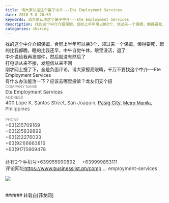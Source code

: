 ```yaml
---
title: 请大家认准这个骗子中介---Ete Employment Services
date: 2018-5-8 20:59
keywords: 请大家认准这个骗子中介---Ete Employment Services
description: 找的这个中介介绍保姆，合同上半年可以换3个，领过来一个保姆，懒得要死，起的比我都晚，睡的比我还早，中午自觉午休，眼里没活，退了中介说给我再发邮件，然后就没有然后了打电话从来不接，发短信从来不回刚才网上搜了下，全是负面评论，请大家擦亮眼睛，千万不要找这个中介---Ete Employment Services有什么办法能治一下？应该去哪里投诉？龙友们支个招COMPANY NAMEEte Employment ServicesADDRESS400 Lope K. Santos Street, San Joaquin, Pasig City, Metro Manila, PhilippinesPHONE+63(2)5709169+63(2)5839899+63(2)2276033+63(921)6663816+63(917)5869478还有2个手机号+639955990892     +639999853111评论网址https://www.businesslist.ph/comp ... employment-services
categories: sharing
---
```

<td class="t_f" id="postmessage_1317178">

找的这个中介介绍保姆，合同上半年可以换3个，领过来一个保姆，懒得要死，起的比我都晚，睡的比我还早，中午自觉午休，眼里没活，退了<br/>
中介说给我再发邮件，然后就没有然后了<br/>
打电话从来不接，发短信从来不回<br/>
刚才网上搜了下，全是负面评论，请大家擦亮眼睛，千万不要找这个中介---Ete Employment Services<br/>
有什么办法能治一下？应该去哪里投诉？龙友们支个招<img alt="" border="0" onclick="" onmouseover="" smilieid="756" src="static/image/smiley/longwa/11.gif"/><br/>
<font style="color:rgb(65, 65, 65)"><font face="&amp;quot"><font style="font-size:15px"><font color="gray"><font style="font-size:12px">COMPANY NAME</font></font><br/>
Ete Employment Services</font></font></font><br/>
<font style="color:rgb(65, 65, 65)"><font face="&amp;quot"><font style="font-size:15px"><font color="gray"><font style="font-size:12px">ADDRESS</font></font><br/>
400 Lope K. Santos Street, San Joaquin, <font style="color:rgb(17, 152, 237)"><a href="https://www.businesslist.ph/location/pasig" target="_blank">Pasig City</a></font>, <font style="color:rgb(17, 152, 237)"><font face="arial"><a href="https://www.businesslist.ph/state/metro-manila" target="_blank">Metro Manila</a></font></font>, Philippines<br/>
</font></font></font><br/>
<font style="color:rgb(65, 65, 65)"><font face="&amp;quot"><font style="font-size:15px"><font color="gray"><font style="font-size:12px">PHONE</font></font><br/>
+63(2)5709169<br/>
+63(2)5839899<br/>
+63(2)2276033<br/>
+63(921)6663816<br/>
+63(917)5869478<br/>
<br/>
还有2个手机号+639955990892     +639999853111<br/>
评论网址<a href="https://www.businesslist.ph/company/280632/ete-employment-services" target="_blank">https://www.businesslist.ph/comp ... employment-services</a><br/>

<img aid="827428" data-cf-modified-36fe0f7a31383e3d6d62e997-="" file="data/attachment/forum/201805/08/205811c2n5051s21ns0te6.png.thumb.jpg" id="aimg_827428" inpost="1" onclick="" onmouseover="" src="http://www.flw.ph/data/attachment/forum/201805/08/205811c2n5051s21ns0te6.png" style="cursor:pointer" zoomfile="data/attachment/forum/201805/08/205811c2n5051s21ns0te6.png"/>


<br/>
</font></font></font><br/>
<br/>
</td>
###### 转载自[菲龙网]